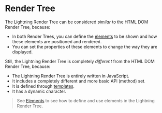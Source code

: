 # Render Tree

The Lightning Render Tree can be considered *similar* to the HTML DOM Render Tree, because:

* In both Render Trees, you can define the [elements](Elements/index.md) to be shown and how these elements are positioned and rendered.
* You can set the properties of these elements to change the way they are displayed.

Still, the Lightning Render Tree is completely *different* from the HTML DOM Render Tree, because:

* The Lightning Render Tree is entirely written in JavaScript.
* It includes a completely different and more basic API (method) set.
* It is defined through [templates](../Templates/index.md).
* It has a dynamic character.

> See [Elements](Elements/index.md) to see how to define and use elements in the Lightning Render Tree.